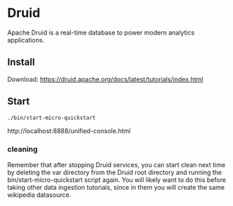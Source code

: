 # Druid

Apache Druid is a real-time database to power modern analytics applications.

## Install

Download:
https://druid.apache.org/docs/latest/tutorials/index.html


## Start 

```bash
./bin/start-micro-quickstart
```


http://localhost:8888/unified-console.html



### cleaning

Remember that after stopping Druid services, you can start clean next time by deleting the var directory from the Druid root directory and running the bin/start-micro-quickstart script again. You will likely want to do this before taking other data ingestion tutorials, since in them you will create the same wikipedia datasource.

